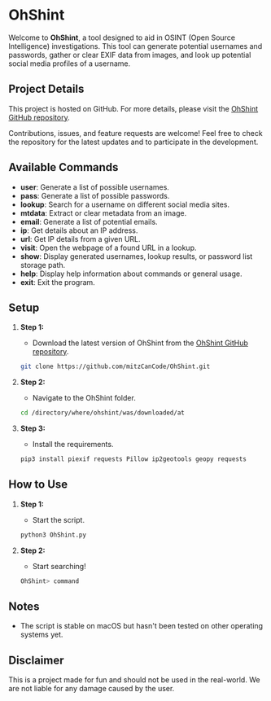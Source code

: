 # OhShint

Welcome to **OhShint**, a tool designed to aid in OSINT (Open Source Intelligence) investigations. This tool can generate potential usernames and passwords, gather or clear EXIF data from images, and look up potential social media profiles of a username.

## Project Details

This project is hosted on GitHub. For more details, please visit the [OhShint GitHub repository](https://github.com/mitzCanCode/OhShint).

Contributions, issues, and feature requests are welcome! Feel free to check the repository for the latest updates and to participate in the development.

## Available Commands

- **user**: Generate a list of possible usernames.
- **pass**: Generate a list of possible passwords.
- **lookup**: Search for a username on different social media sites.
- **mtdata**: Extract or clear metadata from an image.
- **email**: Generate a list of potential emails.
- **ip**: Get details about an IP address.
- **url**: Get IP details from a given URL.
- **visit**: Open the webpage of a found URL in a lookup.
- **show**: Display generated usernames, lookup results, or password list storage path.
- **help**: Display help information about commands or general usage.
- **exit**: Exit the program.

## Setup

1. **Step 1:**
    - Download the latest version of OhShint from the [OhShint GitHub repository](https://github.com/mitzCanCode/OhShint).
    ```bash
    git clone https://github.com/mitzCanCode/OhShint.git
    ```

2. **Step 2:**
    - Navigate to the OhShint folder.
    ```bash
    cd /directory/where/ohshint/was/downloaded/at
    ```

3. **Step 3:**
    - Install the requirements.
    ```bash
    pip3 install piexif requests Pillow ip2geotools geopy requests
    ```

## How to Use

1. **Step 1:**
    - Start the script.
    ```bash
    python3 OhShint.py
    ```

2. **Step 2:**
    - Start searching!
    ```bash
    OhShint> command
    ```

## Notes

- The script is stable on macOS but hasn't been tested on other operating systems yet.

## Disclaimer

This is a project made for fun and should not be used in the real-world. We are not liable for any damage caused by the user.
